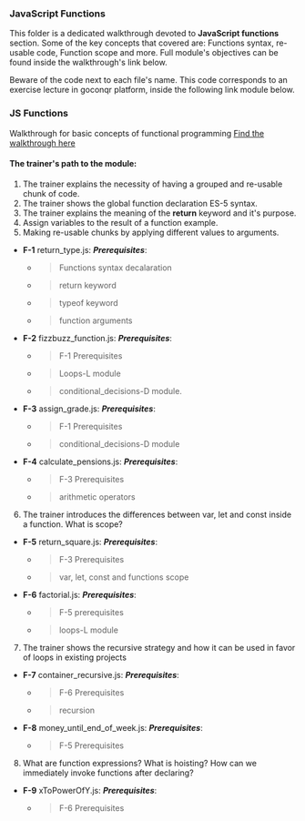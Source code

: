 ### JavaScript Functions

This folder is a dedicated walkthrough devoted to **JavaScript functions** section.
Some of the key concepts that covered are: Functions syntax, re-usable code, Function scope
and more. Full module's objectives can be found inside the walkthrough's link below.

Beware of the code next to each file's name. This code corresponds to an exercise lecture in goconqr
platform, inside the following link module below.

### JS Functions

Walkthrough for basic concepts of functional programming [Find the walkthrough here](https://www.goconqr.com/en-US/c/60360/course_modules/90158)

#### The trainer's path to the module:

1. The trainer explains the necessity of having a grouped and re-usable chunk of code.
2. The trainer shows the global function declaration ES-5 syntax.
3. The trainer explains the meaning of the **return** keyword and it's purpose.
4. Assign variables to the result of a function example.
5. Making re-usable chunks by applying different values to arguments.
* **F-1** return_type.js: **_Prerequisites_**:
  * >Functions syntax decalaration
  * >return keyword
  * >typeof keyword
  * > function arguments
* **F-2** fizzbuzz_function.js: **_Prerequisites_**:
  * >F-1 Prerequisites
  * >Loops-L module
  * >conditional_decisions-D module.
* **F-3** assign_grade.js: **_Prerequisites_**:
  * >F-1 Prerequisites
  * >conditional_decisions-D module
* **F-4** calculate_pensions.js: **_Prerequisites_**:
  * >F-3 Prerequisites
  * >arithmetic operators
6. The trainer introduces the differences between var, let and const inside a function. What is scope?
* **F-5** return_square.js: **_Prerequisites_**:  
  * >F-3 Prerequisites
  * >var, let, const and functions scope
* **F-6** factorial.js: **_Prerequisites_**:
  * >F-5 prerequisites
  * >loops-L module
7. The trainer shows the recursive strategy and how it can be used in favor of loops in existing projects
* **F-7** container_recursive.js: **_Prerequisites_**:
  * >F-6 Prerequisites
  * >recursion
* **F-8** money_until_end_of_week.js: **_Prerequisites_**:
  * >F-5 Prerequisites
8. What are function expressions? What is hoisting? How can we immediately invoke functions after declaring?
* **F-9** xToPowerOfY.js: **_Prerequisites_**:
  * >F-6 Prerequisites
